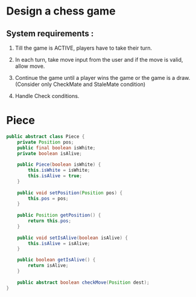 # Design a chess game

## System requirements :

1. Till the game is ACTIVE, players have to take their turn.

2. In each turn, take move input from the user and if the move is valid, allow move.

3. Continue the game until a player wins the game or the game is a draw. (Consider only CheckMate and StaleMate condition)

4. Handle Check conditions.


# Piece
```java
public abstract class Piece {
	private Position pos;
	public final boolean isWhite;
	private boolean isAlive;
	
	public Piece(boolean isWhite) {
		this.isWhite = isWhite;
		this.isAlive = true;
	}
	
	public void setPosition(Position pos) {
		this.pos = pos;
	}
	
	public Position getPosition() {
		return this.pos;
	}
	
	public void setIsAlive(boolean isAlive) {
		this.isAlive = isAlive;
	}

	public boolean getIsAlive() {
		return isAlive;
	}
	
	public abstract boolean checkMove(Position dest);
}
```

